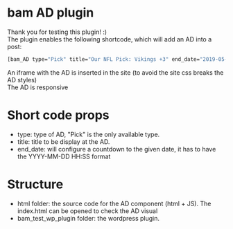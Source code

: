 # bam AD plugin
Thank you for testing this plugin! :)<br />
The plugin enables the following shortcode, which will add an AD into a post: <br/>
```sh
[bam_AD type="Pick" title="Our NFL Pick: Vikings +3" end_date="2019-05-24 11:50" ]
```
An iframe with the AD is inserted in the site (to avoid the site css breaks the AD styles)<br/>
The AD is responsive <br />

# Short code props
- type: type of AD, "Pick" is the only available type.
- title: title to be display at the AD.
- end_date: will configure a countdown to the given date, it has to have the YYYY-MM-DD HH:SS format

# Structure
- html folder: the source code for the AD component (html + JS). The index.html can be opened to check the AD visual<br/>
- bam_test_wp_plugin folder: the wordpress plugin.
